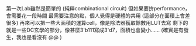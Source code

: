 第一次Lab雖然是簡單的 (純粹combinational circuit)
但如果要拚performance，會需要花一段時間
最需要注意的點，個人覺得是硬體的共用 (這部分在面積上會差很多)
再來可以把一些大面積的運算cell，像是除法器獲取餘數用LUT去寫
剩下的就是一些DC玄學的部分，像甚麼3'b111寫成3'd7，面積也會變小...... (確實是有發生，我也是看沒有 @@ )
